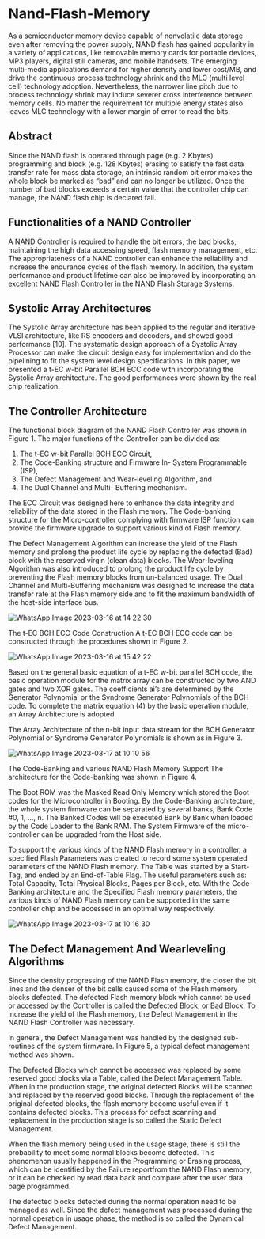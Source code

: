 # Nand-Flash-Memory

As a semiconductor memory device capable of nonvolatile data storage even after removing the power supply, NAND flash has gained popularity in a variety of applications, like removable memory cards for portable devices, MP3 players, digital still cameras, and mobile handsets. The emerging multi-media applications demand for higher density and lower cost/MB, and drive the continuous process technology shrink and the MLC (multi level cell) technology adoption. Nevertheless, the narrower line pitch due to process technology shrink may induce severer cross interference between memory cells. No matter the requirement for multiple energy states also leaves MLC technology with a lower margin of error to read the bits.

## Abstract

Since the NAND flash is operated through page (e.g. 2 Kbytes) programming and block (e.g. 128 Kbytes) erasing to satisfy the fast data transfer rate for mass data storage, an intrinsic random bit error makes the whole block be marked as “bad” and can no longer be utilized. Once the number of bad blocks exceeds a certain value that the controller chip can manage, the NAND flash chip is declared fail. 

## Functionalities of a NAND Controller

A NAND Controller is required to handle the bit errors, the bad blocks, maintaining the high data accessing speed, flash memory management, etc. The appropriateness of a NAND controller can enhance the reliability and increase the endurance cycles of the flash memory. In addition, the system performance and product lifetime can also be improved by incorporating an excellent NAND Flash Controller in the NAND Flash Storage Systems.

## Systolic Array Architectures

The Systolic Array architecture has been applied to the regular and iterative VLSI architecture, like RS encoders and decoders, and showed good performance [10]. The
systematic design approach of a Systolic Array Processor can make the circuit design easy for implementation and do the pipelining to fit the system level design specifications. In this paper, we presented a t-EC w-bit Parallel BCH ECC code with incorporating the Systolic Array architecture. The good performances were shown by the real chip realization.

## The Controller Architecture
The functional block diagram of the NAND Flash Controller was shown in Figure 1. The major functions of the Controller can be divided as: 

1. The t-EC w-bit Parallel BCH ECC Circuit,
2. The Code-Banking structure and Firmware In- System Programmable (ISP), 
3. The Defect Management and Wear-leveling Algorithm, and 
4. The Dual Channel and Multi- Buffering mechanism. 

The ECC Circuit was designed here to enhance the data integrity and reliability of the data stored in the Flash memory. The Code-banking structure for the Micro-controller complying with firmware ISP function can provide the firmware upgrade to support various kind of Flash memory. 

The Defect Management Algorithm can increase the yield of the Flash memory and prolong the product life cycle by replacing the defected (Bad) block with the reserved virgin (clean data) blocks. The Wear-leveling Algorithm was also introduced to prolong the product life cycle by preventing the Flash memory blocks from un-balanced usage. The Dual Channel and Multi-Buffering mechanism was designed to increase the data transfer rate at the Flash memory side and to fit the maximum bandwidth of the host-side interface bus.

![WhatsApp Image 2023-03-16 at 14 22 30](https://user-images.githubusercontent.com/127031157/225585123-35fd0a27-6540-4b58-9e9a-1f108aa87d8c.jpg)

The t-EC BCH ECC Code Construction A t-EC BCH ECC code can be constructed through the procedures shown in Figure 2.


![WhatsApp Image 2023-03-16 at 15 42 22](https://user-images.githubusercontent.com/127031157/225585582-3a7613a7-2dd4-4c06-a8ff-7bb01dafddcb.jpg)


Based on the general basic equation of a t-EC w-bit parallel BCH code, the basic operation module for the matrix array can be constructed by two AND gates and two
XOR gates. The coefficients ai’s are determined by the Generator Polynomial or the Syndrome Generator Polynomials of the BCH code. To complete the matrix equation (4) by the basic operation module, an Array Architecture is adopted. 

The Array Architecture of the n-bit input data stream for the BCH Generator Polynomial or Syndrome Generator Polynomials is shown as in Figure 3.


![WhatsApp Image 2023-03-17 at 10 10 56](https://user-images.githubusercontent.com/127031157/225814658-0ddd23b0-cbe3-42b3-9994-d6682f69a035.jpg)

The Code-Banking and various NAND Flash Memory Support The architecture for the Code-banking was shown in Figure 4. 

The Boot ROM was the Masked Read Only Memory which stored the Boot codes for the Microcontroller in Booting. By the Code-Banking architecture, the whole system firmware can be separated by several banks, Bank Code #0, 1, …, n. The Banked Codes will be executed Bank by Bank when loaded by the Code Loader to the Bank RAM. The System Firmware of the micro-controller can be upgraded from the Host side.

To support the various kinds of the NAND Flash memory in a controller, a specified Flash Parameters was created to record some system operated parameters of the NAND Flash memory. The Table was started by a Start-Tag, and ended by an End-of-Table Flag. The useful parameters such as: Total Capacity, Total Physical Blocks, Pages per Block, etc. With the Code-Banking architecture and the Specified Flash memory parameters, the various kinds of NAND Flash memory can be supported in the same controller chip and be accessed in an optimal way respectively.


![WhatsApp Image 2023-03-17 at 10 16 30](https://user-images.githubusercontent.com/127031157/225815069-78df4f01-f62f-4876-82c8-48cb25ccefb3.jpg)


## The Defect Management And Wearleveling Algorithms

Since the density progressing of the NAND Flash memory, the closer the bit lines and the denser of the bit cells caused some of the Flash memory blocks defected. The defected Flash memory block which cannot be used or accessed by the Controller is called the Defected Block, or Bad Block. To increase the yield of the Flash memory, the Defect Management in the NAND Flash Controller was necessary. 

In general, the Defect Management was handled by the designed sub-routines of the system firmware. In Figure 5, a typical defect management method was shown.

The Defected Blocks which cannot be accessed was replaced by some reserved good blocks via a Table, called the Defect Management Table. When in the production stage, the original defected Blocks will be scanned and replaced by the reserved good blocks. Through the replacement of the original defected blocks, the flash memory become useful even if it contains defected blocks. This process for defect scanning and replacement in the production stage is so called the Static Defect Management. 

When the flash memory being used in the usage stage, there is still the probability to meet some normal blocks become defected. This phenomenon usually happened in the Programming or Erasing process, which can be identified by the Failure reportfrom the NAND Flash memory, or it can be checked by read data back and compare after the user data page programmed.

The defected blocks detected during the normal operation need to be managed as well. Since the defect management was processed during the normal operation in usage phase, the method is so called the Dynamical Defect Management.
